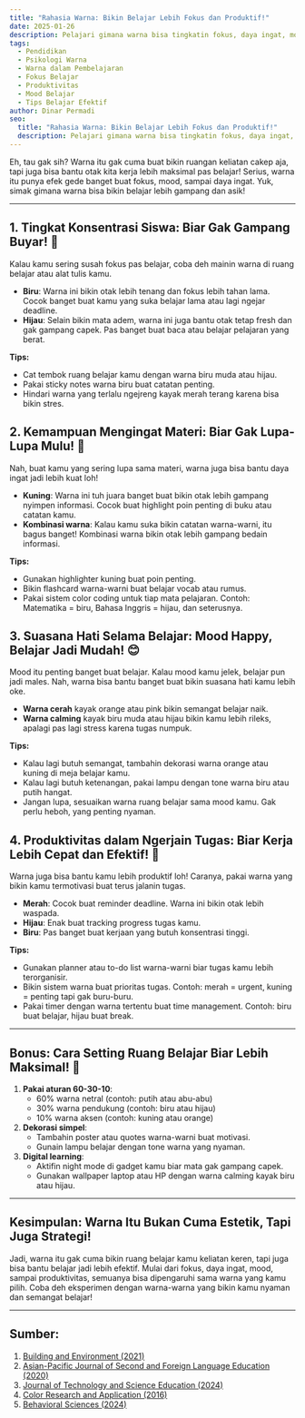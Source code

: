 ```yaml
---
title: "Rahasia Warna: Bikin Belajar Lebih Fokus dan Produktif!"
date: 2025-01-26
description: Pelajari gimana warna bisa tingkatin fokus, daya ingat, mood, dan produktivitas kamu selama belajar. Yuk, manfaatin warna buat belajar lebih efektif!
tags:
  - Pendidikan
  - Psikologi Warna
  - Warna dalam Pembelajaran
  - Fokus Belajar
  - Produktivitas
  - Mood Belajar
  - Tips Belajar Efektif
author: Dinar Permadi
seo:
  title: "Rahasia Warna: Bikin Belajar Lebih Fokus dan Produktif!"
  description: Pelajari gimana warna bisa tingkatin fokus, daya ingat, mood, dan produktivitas kamu selama belajar. Yuk, manfaatin warna buat belajar lebih efektif!
---
```


Eh, tau gak sih? Warna itu gak cuma buat bikin ruangan keliatan cakep aja, tapi juga bisa bantu otak kita kerja lebih maksimal pas belajar! Serius, warna itu punya efek gede banget buat fokus, mood, sampai daya ingat. Yuk, simak gimana warna bisa bikin belajar lebih gampang dan asik!

---

## 1. Tingkat Konsentrasi Siswa: Biar Gak Gampang Buyar! 🎯

Kalau kamu sering susah fokus pas belajar, coba deh mainin warna di ruang belajar atau alat tulis kamu.

- **Biru**: Warna ini bikin otak lebih tenang dan fokus lebih tahan lama. Cocok banget buat kamu yang suka belajar lama atau lagi ngejar deadline.
- **Hijau**: Selain bikin mata adem, warna ini juga bantu otak tetap fresh dan gak gampang capek. Pas banget buat baca atau belajar pelajaran yang berat.

**Tips:**

- Cat tembok ruang belajar kamu dengan warna biru muda atau hijau.
- Pakai sticky notes warna biru buat catatan penting.
- Hindari warna yang terlalu ngejreng kayak merah terang karena bisa bikin stres.

## 2. Kemampuan Mengingat Materi: Biar Gak Lupa-Lupa Mulu! 🧠

Nah, buat kamu yang sering lupa sama materi, warna juga bisa bantu daya ingat jadi lebih kuat loh!

- **Kuning**: Warna ini tuh juara banget buat bikin otak lebih gampang nyimpen informasi. Cocok buat highlight poin penting di buku atau catatan kamu.
- **Kombinasi warna**: Kalau kamu suka bikin catatan warna-warni, itu bagus banget! Kombinasi warna bikin otak lebih gampang bedain informasi.

**Tips:**

- Gunakan highlighter kuning buat poin penting.
- Bikin flashcard warna-warni buat belajar vocab atau rumus.
- Pakai sistem color coding untuk tiap mata pelajaran. Contoh: Matematika = biru, Bahasa Inggris = hijau, dan seterusnya.

## 3. Suasana Hati Selama Belajar: Mood Happy, Belajar Jadi Mudah! 😊

Mood itu penting banget buat belajar. Kalau mood kamu jelek, belajar pun jadi males. Nah, warna bisa bantu banget buat bikin suasana hati kamu lebih oke.

- **Warna cerah** kayak orange atau pink bikin semangat belajar naik.
- **Warna calming** kayak biru muda atau hijau bikin kamu lebih rileks, apalagi pas lagi stress karena tugas numpuk.

**Tips:**

- Kalau lagi butuh semangat, tambahin dekorasi warna orange atau kuning di meja belajar kamu.
- Kalau lagi butuh ketenangan, pakai lampu dengan tone warna biru atau putih hangat.
- Jangan lupa, sesuaikan warna ruang belajar sama mood kamu. Gak perlu heboh, yang penting nyaman.

## 4. Produktivitas dalam Ngerjain Tugas: Biar Kerja Lebih Cepat dan Efektif! 💪

Warna juga bisa bantu kamu lebih produktif loh! Caranya, pakai warna yang bikin kamu termotivasi buat terus jalanin tugas.

- **Merah**: Cocok buat reminder deadline. Warna ini bikin otak lebih waspada.
- **Hijau**: Enak buat tracking progress tugas kamu.
- **Biru**: Pas banget buat kerjaan yang butuh konsentrasi tinggi.

**Tips:**

- Gunakan planner atau to-do list warna-warni biar tugas kamu lebih terorganisir.
- Bikin sistem warna buat prioritas tugas. Contoh: merah = urgent, kuning = penting tapi gak buru-buru.
- Pakai timer dengan warna tertentu buat time management. Contoh: biru buat belajar, hijau buat break.

---

## Bonus: Cara Setting Ruang Belajar Biar Lebih Maksimal! 🎨

1. **Pakai aturan 60-30-10**:
   - 60% warna netral (contoh: putih atau abu-abu)
   - 30% warna pendukung (contoh: biru atau hijau)
   - 10% warna aksen (contoh: kuning atau orange)
2. **Dekorasi simpel**:
   - Tambahin poster atau quotes warna-warni buat motivasi.
   - Gunain lampu belajar dengan tone warna yang nyaman.
3. **Digital learning**:
   - Aktifin night mode di gadget kamu biar mata gak gampang capek.
   - Gunakan wallpaper laptop atau HP dengan warna calming kayak biru atau hijau.

---

## Kesimpulan: Warna Itu Bukan Cuma Estetik, Tapi Juga Strategi!

Jadi, warna itu gak cuma bikin ruang belajar kamu keliatan keren, tapi juga bisa bantu belajar jadi lebih efektif. Mulai dari fokus, daya ingat, mood, sampai produktivitas, semuanya bisa dipengaruhi sama warna yang kamu pilih. Coba deh eksperimen dengan warna-warna yang bikin kamu nyaman dan semangat belajar!

---

## Sumber:

1. [Building and Environment (2021)](https://www.sciencedirect.com/journal/building-and-environment)
2. [Asian-Pacific Journal of Second and Foreign Language Education (2020)](https://sfleducation.springeropen.com/)
3. [Journal of Technology and Science Education (2024)](https://www.jotse.org/)
4. [Color Research and Application (2016)](https://onlinelibrary.wiley.com/journal/15206378)
5. [Behavioral Sciences (2024)](https://www.mdpi.com/journal/behavsci)

